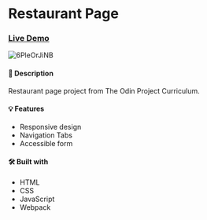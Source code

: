 # Restaurant Page

### [Live Demo](https://sultanbadri.github.io/restaurant-page/)

![6PleOrJiNB](https://user-images.githubusercontent.com/46205282/104827147-c226ab80-580f-11eb-8e40-0db14c611dd5.gif)

#### 📝 Description
Restaurant page project from The Odin Project Curriculum. 

#### 💡 Features
 * Responsive design
 * Navigation Tabs
 * Accessible form

#### 🛠️ Built with
 * HTML
 * CSS
 * JavaScript
 * Webpack
 
 

